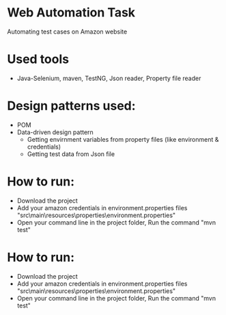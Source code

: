 # Web Automation Task

Automating test cases on Amazon website

# Used tools
- Java-Selenium, maven, TestNG, Json reader, Property file reader

# Design patterns used:
- POM
- Data-driven design pattern
  - Getting envirnment variables from property files (like environment & credentials)
  - Getting test data from Json file

# How to run:
- Download the project
- Add your amazon credentials in environment.properties files "src\main\resources\properties\environment.properties"
- Open your command line in the project folder, Run the command "mvn test"


# How to run:
- Download the project
- Add your amazon credentials in environment.properties files "src\main\resources\properties\environment.properties"
- Open your command line in the project folder, Run the command "mvn test"
